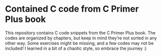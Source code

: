 # Contained C code from C Primer Plus book

This repository contains C code snippets from the C Primer Plus book. The codes are organized by chapters, but keep in mind they’re not sorted in any other way. Some exercises might be missing, and a few codes may not be included! I learned in a bit of a chaotic style, so embrace the journey :)
